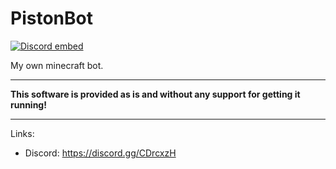 # PistonBot

[![Discord embed](https://discordapp.com/api/guilds/739784741124833301/embed.png)](https://discord.gg/CDrcxzH)

My own minecraft bot.

---

**This software is provided as is and without any support for getting it running!**

---

Links:
* Discord: https://discord.gg/CDrcxzH
